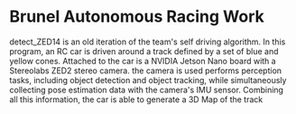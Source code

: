 # Brunel Autonomous Racing Work
detect_ZED14 is an old iteration of the team's self driving algorithm. In this program, an RC car is driven around a track defined by a set of blue and yellow cones. Attached to the car is a NVIDIA Jetson Nano board with a Stereolabs ZED2 stereo camera. the camera is used performs perception tasks, including object detection and object tracking, while simultaneously collecting pose estimation data with the camera's IMU sensor. Combining all this information, the car is able to generate a 3D Map of the track 
